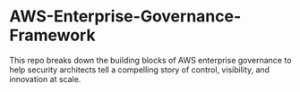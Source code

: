 # AWS-Enterprise-Governance-Framework
This repo breaks down the building blocks of AWS enterprise governance to help security architects tell a compelling story of control, visibility, and innovation at scale.
